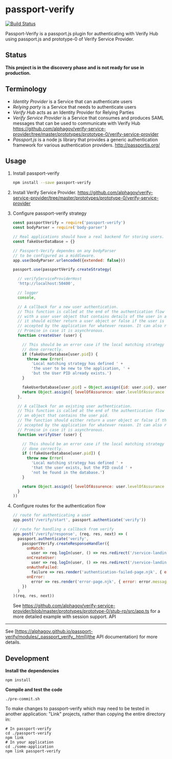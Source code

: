 passport-verify
===============

[![Build Status](https://travis-ci.org/alphagov/passport-verify.svg?branch=master)](https://travis-ci.org/alphagov/passport-verify)

Passport-Verify is a passport.js plugin for authenticating with Verify Hub using passport.js and prototype-0 of Verify Service Provider.

Status
---------------

**This project is in the discovery phase and is not ready for use in production.**

Terminology
---------------

 * _Identity Provider_ is a Service that can authenticate users
 * _Relying party_ is a Service that needs to authenticate users
 * _Verify Hub_ acts as an Identity Provider for Relying Parties
 * _Verify Service Provider_ is a Service that consumes and produces SAML messages that can be used to communicate with Verify Hub https://github.com/alphagov/verify-service-provider/tree/master/prototypes/prototype-0/verify-service-provider
 * _Passport.js_ is a node js library that provides a generic authentication framework for various authentication providers. http://passportjs.org/

Usage
-----

1. Install passport-verify
   ```bash
   npm install --save passport-verify
   ```

1. Install Verify Service Provider. https://github.com/alphagov/verify-service-provider/tree/master/prototypes/prototype-0/verify-service-provider

1. Configure passport-verify strategy
   ```javascript
   const passportVerify = require('passport-verify')
   const bodyParser = require('body-parser')

   // Real applications should have a real backend for storing users.
   const fakeUserDataBase = {}

   // Passport-Verify dependes on any bodyParser
   // to be configured as a middleware.
   app.use(bodyParser.urlencoded({extended: false}))

   passport.use(passportVerify.createStrategy(

     // verifyServiceProviderHost
     'http://localhost:50400',

     // logger
     console,

     // A callback for a new user authentication.
     // This function is called at the end of the authentication flow
     // with a user user object that contains details of the user in attributes.
     // it should either return a user object or false if the user is not
     // accepted by the application for whatever reason. It can also return a
     // Promise in case it is asynchronous.
     function createUser (user) {

       // This should be an error case if the local matching strategy is
       // done correctly.
       if (fakeUserDatabase[user.pid]) {
         throw new Error(
           'Local matching strategy has defined ' +
           'the user to be new to the application, ' +
           'but the User PID already exists.')
       }

       fakeUserDatabase[user.pid] = Object.assign({id: user.pid}, user.attributes)
       return Object.assign({ levelOfAssurence: user.levelOfAssurance }, fakeUserDatabase[user.pid])
     },

     // A callback for an existing user authentication.
     // This function is called at the end of the authentication flow with
     // an object that contains the user pid. 
     // The function should either return a user object or false if the user is not
     // accepted by the application for whatever reason. It can also return a
     // Promise in case it is asynchronous.
     function verifyUser (user) {

       // This should be an error case if the local matching strategy is
       // done correctly.
       if (!fakeUserDatabase[user.pid]) {
         throw new Error(
           'Local matching strategy has defined ' +
           'that the user exists, but the PID could ' +
           'not be found in the database.')
       }

       return Object.assign({ levelOfAssurence: user.levelOfAssurance }, fakeUserDatabase[user.pid])
     }
   ))
   ```

1. Configure routes for the authentication flow
   ```javascript
   // route for authenticating a user
   app.post('/verify/start', passport.authenticate('verify'))

   // route for handling a callback from verify
   app.post('/verify/response', (req, res, next) => (
     passport.authenticate('verify',
       passportVerify.createResponseHandler({
         onMatch:
           user => req.logIn(user, () => res.redirect('/service-landing-page')),
         onCreateUser:
           user => req.logIn(user, () => res.redirect('/service-landing-page')),
         onAuthnFailed:
           failure => res.render('authentication-failed-page.njk', { error: failure }),
         onError:
           error => res.render('error-page.njk', { error: error.message })
       })
     )
   )(req, res, next))
   ```

   See https://github.com/alphagov/verify-service-provider/blob/master/prototypes/prototype-0/stub-rp/src/app.ts for
   a more detailed example with session support.
API
-----------

See [https://alphagov.github.io/passport-verify/modules/_passport_verify_.html](the API documentation) for more details.

Development
-----------

__Install the dependencies__
```
npm install
```

__Compile and test the code__
```
./pre-commit.sh
```

To make changes to passport-verify which may need to be tested in another application:
"Link" projects, rather than copying the entire directory in:

```
# In passport-verify
cd ./passport-verify
npm link
# In your application
cd ./some-application
npm link passport-verify
```

